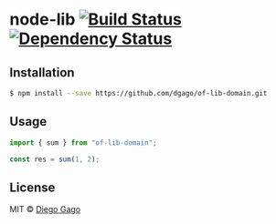 # node-lib [![Build Status][travis-image]][travis-url] [![Dependency Status][daviddm-image]][daviddm-url]

>

## Installation

```sh
$ npm install --save https://github.com/dgago/of-lib-domain.git
```

## Usage

```ts
import { sum } from "of-lib-domain";

const res = sum(1, 2);
```

## License

MIT © [Diego Gago]()

[npm-image]: https://badge.fury.io/js/of-lib-domain.svg
[npm-url]: https://npmjs.org/package/of-lib-domain
[travis-image]: https://travis-ci.org/dgago/of-lib-domain.svg?branch=master
[travis-url]: https://travis-ci.org/dgago/of-lib-domain
[daviddm-image]: https://david-dm.org/dgago/of-lib-domain.svg?theme=shields.io
[daviddm-url]: https://david-dm.org/dgago/of-lib-domain

